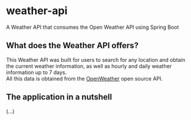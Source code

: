 # weather-api
A Weather API that consumes the Open Weather API using Spring Boot

## What does the Weather API offers?
This Weather API was built for users to search for any location and obtain the current weather information, as well as hourly and daily weather information up to 7 days. </br>All this data is obtained from the [OpenWeather](https://openweathermap.org/api) open source API.

## The application in a nutshell

(...)
